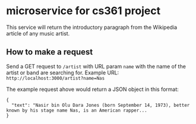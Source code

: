 # microservice for cs361 project

This service will return the introductory paragraph from the Wikipedia article of any music artist.

## How to make a request

Send a GET request to `/artist` with URL param `name` with the name of the artist or band are searching for. Example URL: `http://localhost:3000/artist?name=Nas`

The example request ahove would return a JSON object in this format:

```
{
  "text": "Nasir bin Olu Dara Jones (born September 14, 1973), better known by his stage name Nas, is an American rapper...
}
```
